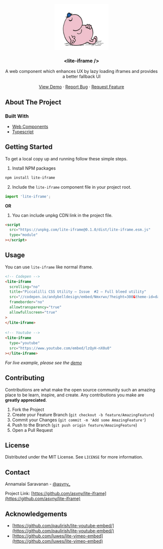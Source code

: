 <br />
<p align="center">
  <a href="https://github.com/asvny/lite-iframe">
    <img src="https://raw.githubusercontent.com/asvny/lite-iframe/master/images/logo.png" alt="Logo" width="180" height="150">
  </a>

  <h3 align="center">&lt;lite-iframe /&gt;</h3>

  <p align="center">
    A web component which enhances UX by lazy loading iframes and provides a better fallback UI
    <br />
    <br />
    <a href="https://lite-iframe-demo.netlify.com">View Demo</a>
    ·
    <a href="https://github.com/asvny/lite-iframe/issues">Report Bug</a>
    ·
    <a href="https://github.com/asvny/lite-iframe/issues">Request Feature</a>
  </p>
</p>

<!-- ABOUT THE PROJECT -->

## About The Project

### Built With

- [Web Components](https://developer.mozilla.org/en-US/docs/Web/Web_Components)
- [Typescript](https://www.typescriptlang.org/)

<!-- GETTING STARTED -->

## Getting Started

To get a local copy up and running follow these simple steps.

1. Install NPM packages

```sh
npm install lite-iframe
```

2. Include the `lite-iframe` component file in your project root.

```js
import 'lite-iframe';
```

**OR**

1. You can include unpkg CDN link in the project file.

```html
<script
  src="https://unpkg.com/lite-iframe@0.1.0/dist/lite-iframe.esm.js"
  type="module"
></script>
```

<!-- USAGE EXAMPLES -->

## Usage

You can use `lite-iframe` like normal iframe.

```html
<!-- Codepen -->
<lite-iframe
  scrolling="no"
  title="Piccalilli CSS Utility — Issue  #2 — Full bleed utility"
  src="//codepen.io/andybelldesign/embed/Nmxrwv/?height=300&theme-id=dark&default-tab=css,result"
  frameborder="no"
  allowtransparency="true"
  allowfullscreen="true"
>
</lite-iframe>

<!-- Youtube -->
<lite-iframe
  type="youtube"
  src="https://www.youtube.com/embed/lzQyH-nX0u0"
></lite-iframe>
```

_For live example, please see the [demo](https://lite-iframe-demo.netlify.com)_

<!-- CONTRIBUTING -->

## Contributing

Contributions are what make the open source community such an amazing place to be learn, inspire, and create. Any contributions you make are **greatly appreciated**.

1. Fork the Project
2. Create your Feature Branch (`git checkout -b feature/AmazingFeature`)
3. Commit your Changes (`git commit -m 'Add some AmazingFeature'`)
4. Push to the Branch (`git push origin feature/AmazingFeature`)
5. Open a Pull Request

<!-- LICENSE -->

## License

Distributed under the MIT License. See `LICENSE` for more information.

<!-- CONTACT -->

## Contact

Annamalai Saravanan - [@asvny\_](https://twitter.com/twitter_handle)

Project Link: [https://github.com/asvny/lite-iframe](https://github.com/asvny/lite-iframe)

<!-- ACKNOWLEDGEMENTS -->

## Acknowledgements

- [https://github.com/paulirish/lite-youtube-embed/](https://github.com/paulirish/lite-youtube-embed/)
- [https://github.com/luwes/lite-vimeo-embed](https://github.com/luwes/lite-vimeo-embed)
